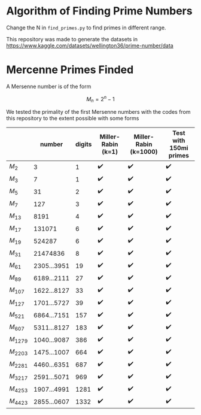 # Algorithm of Finding Prime Numbers

Change the N in `find_primes.py` to find primes in different range.

This repository was made to generate the datasets in https://www.kaggle.com/datasets/wellington36/prime-number/data


# Mercenne Primes Finded
A Mersenne number is of the form

$$M_n = 2^n - 1$$

We tested the primality of the first Mersenne numbers with the codes from this repository to the extent possible with some forms

|            | number      | digits | Miller-Rabin (k=1) | Miller-Rabin (k=1000) | Test with 150mi primes |
|------------|-------------|--------|--------------------|-----------------------|------------------------|
| $M_2$      | 3           | 1      | ✔️                  | ✔️                     | ✔️                      |
| $M_3$      | 7           | 1      | ✔️                  | ✔️                     | ✔️                      |
| $M_5$      | 31          | 2      | ✔️                  | ✔️                     | ✔️                      |
| $M_7$      | 127         | 3      | ✔️                  | ✔️                     | ✔️                      |
| $M_{13}$   | 8191        | 4      | ✔️                  | ✔️                     | ✔️                      |
| $M_{17}$   | 131071      | 6      | ✔️                  | ✔️                     | ✔️                      |
| $M_{19}$   | 524287      | 6      | ✔️                  | ✔️                     | ✔️                      |
| $M_{31}$   | 21474836    | 8      | ✔️                  | ✔️                     | ✔️                      |
| $M_{61}$   | 2305...3951 | 19     | ✔️                  | ✔️                     | ✔️                      |
| $M_{89}$   | 6189...2111 | 27     | ✔️                  | ✔️                     | ✔️                      |
| $M_{107}$  | 1622...8127 | 33     | ✔️                  | ✔️                     | ✔️                      |
| $M_{127}$  | 1701...5727 | 39     | ✔️                  | ✔️                     | ✔️                      |
| $M_{521}$  | 6864...7151 | 157    | ✔️                  | ✔️                     | ✔️                      |
| $M_{607}$  | 5311...8127 | 183    | ✔️                  | ✔️                     | ✔️                      |
| $M_{1279}$ | 1040...9087 | 386    | ✔️                  | ✔️                     | ✔️                      |
| $M_{2203}$ | 1475...1007 | 664    | ✔️                  | ✔️                     | ✔️                      |
| $M_{2281}$ | 4460...6351 | 687    | ✔️                  | ✔️                     | ✔️                      |
| $M_{3217}$ | 2591...5071 | 969    | ✔️                  | ✔️                     | ✔️                      |
| $M_{4253}$ | 1907...4991 | 1281   | ✔️                  | ✔️                     | ✔️                      |
| $M_{4423}$ | 2855...0607 | 1332   | ✔️                  | ✔️                     | ✔️                      |
